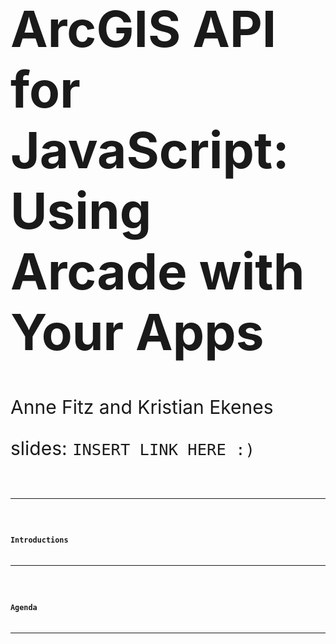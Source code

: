 <!-- .slide: data-background="../reveal.js/img/bg-1.png" -->
<!-- .slide: class="title" -->
</br></br>
<h1 style="text-align: left; font-size: 80px;">ArcGIS API for JavaScript: Using Arcade with Your Apps</h1>
<p style="text-align: left; font-size: 30px;">Anne Fitz and Kristian Ekenes</p>
<p style="text-align: left; font-size: 30px;">slides: <a><code>INSERT LINK HERE :) <code></a></p>

----
<!-- .slide: data-background="../reveal.js/img/bg-4.png" -->
### Introductions

----
<!-- .slide: data-background="../reveal.js/img/bg-3.png" -->
### Agenda

----
<!-- .slide: data-background="../reveal.js/img/bg-5.png" -->